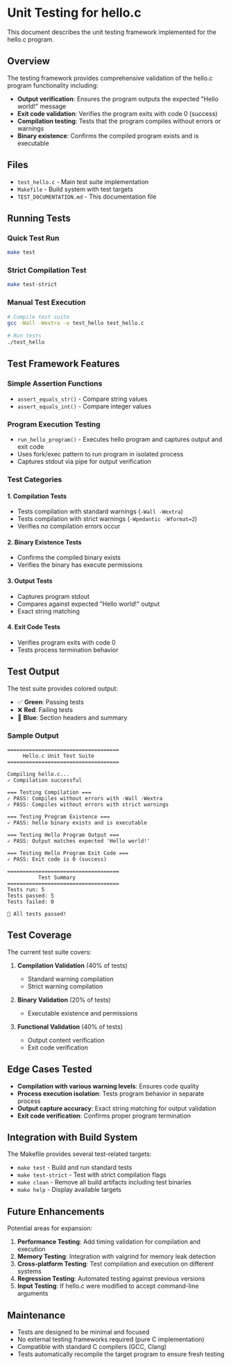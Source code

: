 # Unit Testing for hello.c

This document describes the unit testing framework implemented for the hello.c program.

## Overview

The testing framework provides comprehensive validation of the hello.c program functionality including:

- **Output verification**: Ensures the program outputs the expected "Hello world!" message
- **Exit code validation**: Verifies the program exits with code 0 (success)
- **Compilation testing**: Tests that the program compiles without errors or warnings
- **Binary existence**: Confirms the compiled program exists and is executable

## Files

- `test_hello.c` - Main test suite implementation
- `Makefile` - Build system with test targets
- `TEST_DOCUMENTATION.md` - This documentation file

## Running Tests

### Quick Test Run
```bash
make test
```

### Strict Compilation Test
```bash
make test-strict
```

### Manual Test Execution
```bash
# Compile test suite
gcc -Wall -Wextra -o test_hello test_hello.c

# Run tests
./test_hello
```

## Test Framework Features

### Simple Assertion Functions
- `assert_equals_str()` - Compare string values
- `assert_equals_int()` - Compare integer values

### Program Execution Testing
- `run_hello_program()` - Executes hello program and captures output and exit code
- Uses fork/exec pattern to run program in isolated process
- Captures stdout via pipe for output verification

### Test Categories

#### 1. Compilation Tests
- Tests compilation with standard warnings (`-Wall -Wextra`)
- Tests compilation with strict warnings (`-Wpedantic -Wformat=2`)
- Verifies no compilation errors occur

#### 2. Binary Existence Tests
- Confirms the compiled binary exists
- Verifies the binary has execute permissions

#### 3. Output Tests
- Captures program stdout
- Compares against expected "Hello world!" output
- Exact string matching

#### 4. Exit Code Tests
- Verifies program exits with code 0
- Tests process termination behavior

## Test Output

The test suite provides colored output:
- ✅ **Green**: Passing tests
- ❌ **Red**: Failing tests  
- 🔵 **Blue**: Section headers and summary

### Sample Output
```
====================================
     Hello.c Unit Test Suite
====================================

Compiling hello.c...
✓ Compilation successful

=== Testing Compilation ===
✓ PASS: Compiles without errors with -Wall -Wextra
✓ PASS: Compiles without errors with strict warnings

=== Testing Program Existence ===
✓ PASS: hello binary exists and is executable

=== Testing Hello Program Output ===
✓ PASS: Output matches expected 'Hello world!'

=== Testing Hello Program Exit Code ===
✓ PASS: Exit code is 0 (success)

====================================
          Test Summary
====================================
Tests run: 5
Tests passed: 5
Tests failed: 0

🎉 All tests passed!
```

## Test Coverage

The current test suite covers:

1. **Compilation Validation** (40% of tests)
   - Standard warning compilation
   - Strict warning compilation

2. **Binary Validation** (20% of tests)
   - Executable existence and permissions

3. **Functional Validation** (40% of tests)
   - Output content verification
   - Exit code verification

## Edge Cases Tested

- **Compilation with various warning levels**: Ensures code quality
- **Process execution isolation**: Tests program behavior in separate process
- **Output capture accuracy**: Exact string matching for output validation
- **Exit code verification**: Confirms proper program termination

## Integration with Build System

The Makefile provides several test-related targets:

- `make test` - Build and run standard tests
- `make test-strict` - Test with strict compilation flags
- `make clean` - Remove all build artifacts including test binaries
- `make help` - Display available targets

## Future Enhancements

Potential areas for expansion:

1. **Performance Testing**: Add timing validation for compilation and execution
2. **Memory Testing**: Integration with valgrind for memory leak detection
3. **Cross-platform Testing**: Test compilation and execution on different systems
4. **Regression Testing**: Automated testing against previous versions
5. **Input Testing**: If hello.c were modified to accept command-line arguments

## Maintenance

- Tests are designed to be minimal and focused
- No external testing frameworks required (pure C implementation)
- Compatible with standard C compilers (GCC, Clang)
- Tests automatically recompile the target program to ensure fresh testing